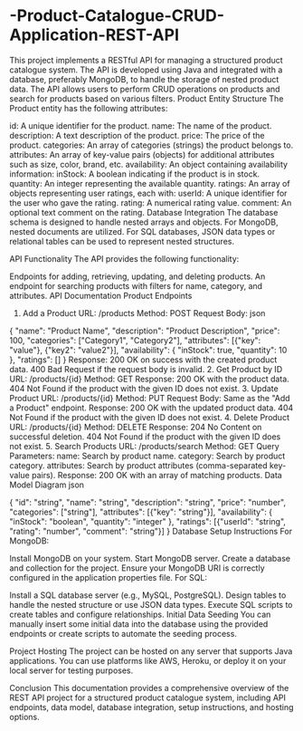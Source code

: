 # -Product-Catalogue-CRUD-Application-REST-API
This project implements a RESTful API for managing a structured product catalogue system. The API is developed using Java and integrated with a database, preferably MongoDB, to handle the storage of nested product data. The API allows users to perform CRUD operations on products and search for products based on various filters.
Product Entity Structure
The Product entity has the following attributes:

id: A unique identifier for the product.
name: The name of the product.
description: A text description of the product.
price: The price of the product.
categories: An array of categories (strings) the product belongs to.
attributes: An array of key-value pairs (objects) for additional attributes such as size, color, brand, etc.
availability: An object containing availability information:
inStock: A boolean indicating if the product is in stock.
quantity: An integer representing the available quantity.
ratings: An array of objects representing user ratings, each with:
userId: A unique identifier for the user who gave the rating.
rating: A numerical rating value.
comment: An optional text comment on the rating.
Database Integration
The database schema is designed to handle nested arrays and objects. For MongoDB, nested documents are utilized. For SQL databases, JSON data types or relational tables can be used to represent nested structures.

API Functionality
The API provides the following functionality:

Endpoints for adding, retrieving, updating, and deleting products.
An endpoint for searching products with filters for name, category, and attributes.
API Documentation
Product Endpoints
1. Add a Product
URL: /products
Method: POST
Request Body:
json

{
  "name": "Product Name",
  "description": "Product Description",
  "price": 100,
  "categories": ["Category1", "Category2"],
  "attributes": [{"key": "value"}, {"key2": "value2"}],
  "availability": {
    "inStock": true,
    "quantity": 10
  },
  "ratings": []
}
Response:
200 OK on success with the created product data.
400 Bad Request if the request body is invalid.
2. Get Product by ID
URL: /products/{id}
Method: GET
Response:
200 OK with the product data.
404 Not Found if the product with the given ID does not exist.
3. Update Product
URL: /products/{id}
Method: PUT
Request Body: Same as the "Add a Product" endpoint.
Response:
200 OK with the updated product data.
404 Not Found if the product with the given ID does not exist.
4. Delete Product
URL: /products/{id}
Method: DELETE
Response:
204 No Content on successful deletion.
404 Not Found if the product with the given ID does not exist.
5. Search Products
URL: /products/search
Method: GET
Query Parameters:
name: Search by product name.
category: Search by product category.
attributes: Search by product attributes (comma-separated key-value pairs).
Response:
200 OK with an array of matching products.
Data Model Diagram
json

{
  "id": "string",
  "name": "string",
  "description": "string",
  "price": "number",
  "categories": ["string"],
  "attributes": [{"key": "string"}],
  "availability": {
    "inStock": "boolean",
    "quantity": "integer"
  },
  "ratings": [{"userId": "string", "rating": "number", "comment": "string"}]
}
Database Setup Instructions
For MongoDB:

Install MongoDB on your system.
Start MongoDB server.
Create a database and collection for the project.
Ensure your MongoDB URI is correctly configured in the application properties file.
For SQL:

Install a SQL database server (e.g., MySQL, PostgreSQL).
Design tables to handle the nested structure or use JSON data types.
Execute SQL scripts to create tables and configure relationships.
Initial Data Seeding
You can manually insert some initial data into the database using the provided endpoints or create scripts to automate the seeding process.

Project Hosting
The project can be hosted on any server that supports Java applications. You can use platforms like AWS, Heroku, or deploy it on your local server for testing purposes.

Conclusion
This documentation provides a comprehensive overview of the REST API project for a structured product catalogue system, including API endpoints, data model, database integration, setup instructions, and hosting options.

